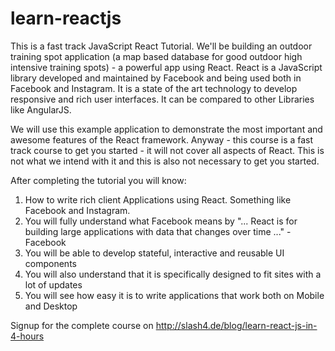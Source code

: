 # learn-reactjs
This is a fast track JavaScript React Tutorial. We'll be building an outdoor training spot application (a map based database for good outdoor high intensive training spots) - a powerful app using React. React is a JavaScript library developed and maintained by Facebook and being used both in Facebook and Instagram. It is a state of the art technology to develop responsive and rich user interfaces. It can be compared to other Libraries like AngularJS.

We will use this example application to demonstrate the most important and awesome features of the React framework. Anyway - this course is a fast track course to get you started - it will not cover all aspects of React. This is not what we intend with it and this is also not necessary to get you started. 

After completing the tutorial you will know:

1. How to write rich client Applications using React. Something like Facebook and Instagram.
2. You will fully understand what Facebook means by "... React is for building large applications with data that changes over time ..." - Facebook
3. You will be able to develop stateful, interactive and reusable UI components
4. You will also understand that it is specifically designed to fit sites with a lot of updates
5. You will see how easy it is to write applications that work both on Mobile and Desktop

Signup for the complete course on http://slash4.de/blog/learn-react-js-in-4-hours

